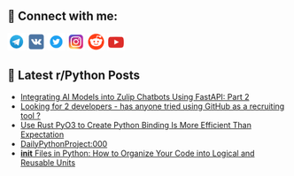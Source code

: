 ## 🔎 Connect with me:
[<img src="https://github.com/bullbesh/bullbesh/blob/main/images/Telegram.png" width="32" height="32" />](https://t.me/bullbesh)
[<img src="https://github.com/bullbesh/bullbesh/blob/main/images/VK.png" width="32" height="32" />](https://vk.com/bullbesh)
[<img src="https://github.com/bullbesh/bullbesh/blob/main/images/Twitter.png" width="32" height="32" />](https://twitter.com/bullbesh1)
[<img src="https://github.com/bullbesh/bullbesh/blob/main/images/Instagram.png" width="32" height="32" />](https://www.instagram.com/bullbesh)
[<img src="https://github.com/bullbesh/bullbesh/blob/main/images/Reddit.png" width="32" height="32" />](https://www.reddit.com/user/bullbesh)
[<img src="https://github.com/bullbesh/bullbesh/blob/main/images/YouTube.png" width="32" height="32" />](https://www.youtube.com/channel/UCtfjRs6uzgq5mfm8S06WTcg)

## 📕 Latest r/Python Posts
<!-- BLOG-POST-LIST:START -->
- [Integrating AI Models into Zulip Chatbots Using FastAPI: Part 2](https://www.reddit.com/r/Python/comments/15mhxbz/integrating_ai_models_into_zulip_chatbots_using/)
- [Looking for 2 developers - has anyone tried using GitHub as a recruiting tool ?](https://www.reddit.com/r/Python/comments/15mhx5i/looking_for_2_developers_has_anyone_tried_using/)
- [Use Rust PyO3 to Create Python Binding Is More Efficient Than Expectation](https://www.reddit.com/r/Python/comments/15mgw8b/use_rust_pyo3_to_create_python_binding_is_more/)
- [DailyPythonProject:000](https://www.reddit.com/r/Python/comments/15mgc9x/dailypythonproject000/)
- [__init__ Files in Python: How to Organize Your Code into Logical and Reusable Units](https://www.reddit.com/r/Python/comments/15mfem8/init_files_in_python_how_to_organize_your_code/)
<!-- BLOG-POST-LIST:END -->
